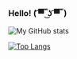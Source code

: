 ### Hello! ( ͡▀̿ ̿ ͜ʖ ͡▀̿ ̿ )
![My GitHub stats](https://github-readme-stats.vercel.app/api?username=ZaRamen&show_icons=true&a&count_private=trutheme=dark)

[![Top Langs](https://github-readme-stats.vercel.app/api/top-langs/?username=ZaRamen&layout=compact)](https://github.com/ZaRamen/github-readme-stats)
<!--
**ZaRamen/ZaRamen** is a ✨ _special_ ✨ repository because its `README.md` (this file) appears on your GitHub profile.
Here are some ideas to get you started:
-->

